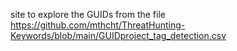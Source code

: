 site to explore the GUIDs from the file https://github.com/mthcht/ThreatHunting-Keywords/blob/main/GUIDproject_tag_detection.csv
